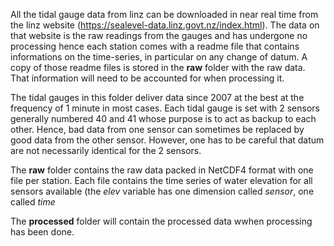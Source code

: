 All the tidal gauge data from linz can be downloaded in near real time from the linz website (https://sealevel-data.linz.govt.nz/index.html). The data on that website is the raw readings from the gauges and has undergone no processing hence each station comes with a readme file that contains informations on the time-series, in particular on any change of datum. A copy of those readme files is stored in the **raw** folder with the raw data. That information will need to be accounted for when processing it.

The tidal gauges in this folder deliver data since 2007 at the best at the frequency of 1 minute in most cases. Each tidal gauge is set with 2 sensors generally numbered 40 and 41 whose purpose is to act as backup to each other. Hence, bad data from one sensor can sometimes be replaced by good data from the other sensor. However, one has to be careful that datum are not necessarily identical for the 2 sensors.

The **raw** folder contains the raw data packed in NetCDF4 format with one file per station. Each file contains the time series of water elevation for all sensors available (the *elev* variable has one dimension called *sensor*, one called *time*

The **processed** folder will contain the processed data wwhen processing has been done.